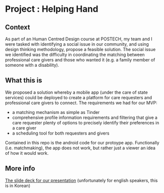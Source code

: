 # Project : Helping Hand

## Context
As part of an Human Centred Design course at POSTECH, my team and I were tasked with identifying a social issue in our community, and using design thinking methodology, propose a feasible solution.
The social issue we identified was the difficulty in coordinating the matching between professional care givers and those who wanted it (e.g. a family member of someone with a disability).

## What this is
We proposed a solution whereby a mobile app (under the care of state services) could be deployed to create a platform for care requesters and professional care givers to connect.
The requirements we had for our MVP:
- a matching mechanism as simple as Tinder
- comprehensive profile information requirements and filtering that give a care requester plenty of options to precisely identify their preferences in a care giver
- a scheduling tool for both requesters and givers

Contained in this repo is the android code for our protoype app. Functionally (i.e. matchmaking), the app does not work, but rather just a viewer an idea of how it would work.

## More info
[The slide deck for our presentation](https://www.dropbox.com/s/bb4gx8tdf3kgdjd/HCD%20PT_%EC%B5%9C%EC%A2%85.pdf?dl=0) (unfortunately for english speakers, this is in Korean)
